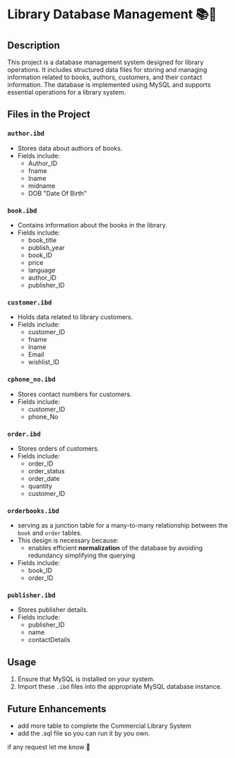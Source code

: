 # Library Database Management 📚🏫

## Description
This project is a database management system designed for library operations. 
It includes structured data files for storing and managing information related 
to books, authors, customers, and their contact information. 
The database is implemented using MySQL and supports essential operations for a library system.

## Files in the Project

### `author.ibd`
- Stores data about authors of books.
- Fields include:
  - Author_ID
  - fname
  - lname
  - midname
  - DOB "Date Of Birth"

### `book.ibd`
- Contains information about the books in the library.
- Fields include:
  - book_title
  - publish_year
  - book_ID
  - price
  - language
  - author_ID
  - publisher_ID

### `customer.ibd`
- Holds data related to library customers.
- Fields include:
  - customer_ID
  - fname
  - lname
  - Email
  - wishlist_ID

### `cphone_no.ibd`
- Stores contact numbers for customers.
- Fields include:
  - customer_ID
  - phone_No
 
### `order.ibd`
- Stores orders of customers.
- Fields include:
  - order_ID
  - order_status
  - order_date
  - quantity
  - customer_ID
 
 ### `orderbooks.ibd`
- serving as a junction table for a many-to-many relationship between the `book` and `order` tables. 
- This design is necessary because:
  - enables efficient **normalization** of the database by avoiding redundancy simplifying the querying
- Fields include:
  - book_ID
  - order_ID
 
### `publisher.ibd`
- Stores publisher details.
- Fields include:
  - publisher_ID
  - name
  - contactDetails

## Usage
1. Ensure that MySQL is installed on your system.
2. Import these `.ibd` files into the appropriate MySQL database instance.

## Future Enhancements
- add more table to complete the Commercial Library System
- add the .sql file so you can run it by you own.

if any request let me know 🤝
